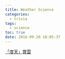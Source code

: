 ```yaml
---
title: Weather Science
categories:
  - trivia
tags:
  - science
toc: true
date: 2016-09-20 10:05:37
---
```


[「度天」賞雲](http://kids.weather.gov.hk/V2/eBook/ebook_cloud/m_ebook_index.htm)
